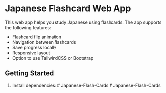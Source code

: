 # Japanese Flashcard Web App

This web app helps you study Japanese using flashcards. The app supports the following features:
- Flashcard flip animation
- Navigation between flashcards
- Save progress locally
- Responsive layout
- Option to use TailwindCSS or Bootstrap

## Getting Started

1. Install dependencies:
#   J a p a n e s e - F l a s h - C a r d s  
 #   J a p a n e s e - F l a s h - C a r d s  
 